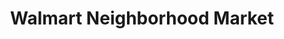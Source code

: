 ---
title: "Walmart Neighborhood Market"
url: /broken-arrow/walmart-neighborhood-market-west-houston-street/
shop: supermarket
---